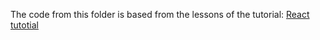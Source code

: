 The code from this folder is based from the lessons of the tutorial:
[React tutotial](https://reactjs.org/tutorial/tutorial.html)
